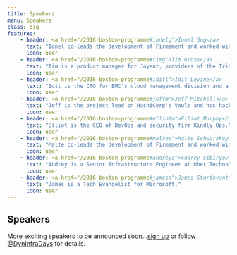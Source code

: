 ```yaml
---
title: Speakers
menu: Speakers
class: big
features:
    - header: <a href="/2016-boston-programme#ionelg">Ionel Gog</a>
      text: "Ionel co-leads the development of Firmament and worked with the Borg team at Google and the cluster infrastructure team at Facebook."
      icon: user
    - header: <a href="/2016-boston-programme#timg">Tim Gross</a>
      text: "Tim is a product manager for Joyent, providers of the Triton Elastic Container Service."
      icon: user
    - header: <a href="/2016-boston-programme#iditl">Idit Levine</a>
      text: "Idit is the CTO for EMC's cloud management division and a member of the global CTO office."
      icon: user
    - header: <a href="/2016-boston-programme#jeffm">Jeff Mitchell</a>
      text: "Jeff is the project lead on HashiCorp's Vault and has hacked on dozens of open-source projects."
      icon: user
    - header: <a href="/2016-boston-programme#elliotm">Elliot Murphy</a>
      text: "Elliot is the CEO of DevOps and security firm Kindly Ops."
      icon: user
    - header: <a href="/2016-boston-programme#maltes">Malte Schwarzkopf</a>
      text: "Malte co-leads the development of Firmament and worked with the Borg and Omega teams at Google."
      icon: user
    - header: <a href="/2016-boston-programme#andreys">Andrey Sibiryov</a>
      text: "Andrey is a Senior Infrastructure Engineer at Uber Technologies."
      icon: user
    - header: <a href="/2016-boston-programme#jamess">James Sturtevant</a>
      text: "James is a Tech Evangelist for Microsoft."
      icon: user
---
```


## Speakers

More exciting speakers to be announced soon...[sign up](../#connect) or follow [@DynInfraDays](https://twitter.com/DynInfraDays) for details.